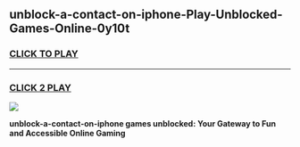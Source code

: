 
## unblock-a-contact-on-iphone-Play-Unblocked-Games-Online-0y10t
<h3>
<a href="https://premium76.site?title=unblock-a-contact-on-iphone&ref=25A">CLICK TO PLAY</a></h3>
<hr>

<h3>
<a href="https://premium76.site?title=unblock-a-contact-on-iphone&ref=25A">CLICK 2 PLAY</a>
  
</h3>

<a href="https://premium76.site?title=unblock-a-contact-on-iphone&ref=25A"><img src="https://clearcache.store/games.png"></a>


**unblock-a-contact-on-iphone games unblocked: Your Gateway to Fun and Accessible Online Gaming**
